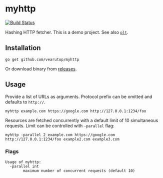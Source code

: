 # myhttp

[![Build Status](https://github.com/vearutop/myhttp/workflows/test-unit/badge.svg)](https://github.com/vearutop/myhttp/actions?query=branch%3Amaster+workflow%3Atest-unit)

Hashing HTTP fetcher. This is a demo project. See also [`plt`](https://github.com/vearutop/plt).

## Installation

```
go get github.com/vearutop/myhttp
```

Or download binary from [releases](https://github.com/vearutop/myhttp/releases).

## Usage

Provide a list of URLs as arguments. Protocol prefix can be omitted and defaults to `http://`.

```
myhttp example.com https://google.com http://127.0.0.1:1234/foo
```

Resources are fetched concurrently with a default limit of 10 simultaneous requests. Limit can be controlled
with `-parallel` flag:

```
myhttp -parallel 2 example.com https://google.com http://127.0.0.1:1234/foo example2.com example3.com
```

### Flags

```
Usage of myhttp:
  -parallel int
        maximum number of concurrent requests (default 10)
```
